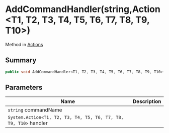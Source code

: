 # AddCommandHandler(string,Action\<T1, T2, T3, T4, T5, T6, T7, T8, T9, T10>)

Method in [Actions](./)

## Summary

```csharp
public void AddCommandHandler<T1, T2, T3, T4, T5, T6, T7, T8, T9, T10>(string commandName, Action<T1, T2, T3, T4, T5, T6, T7, T8, T9, T10> handler);
```

## Parameters

| Name                                                             | Description |
| ---------------------------------------------------------------- | ----------- |
| `string` commandName                                             |             |
| `System.Action<T1, T2, T3, T4, T5, T6, T7, T8, T9, T10>` handler |             |

